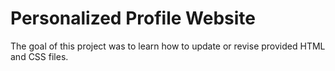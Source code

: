 # Personalized Profile Website
The goal of this project was to learn how to update or revise provided HTML and CSS files.
